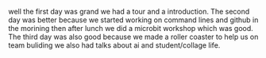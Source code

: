 well the first day was grand we had a tour and a introduction.
The second day was better because we started working on command lines and github in the morining then after lunch we did a microbit workshop which was good.
The third day was also good because we made a roller coaster to help us on team buliding we also had talks about ai and student/collage life.


<!--
**1anthony23/1anthony23** is a ✨ _special_ ✨ repository because its `README.md` (this file) appears on your GitHub profile.

Here are some ideas to get you started:

- 🔭 I’m currently working on ...
- 🌱 I’m currently learning ...
- 👯 I’m looking to collaborate on ...
- 🤔 I’m looking for help with ...
- 💬 Ask me about ...
- 📫 How to reach me: ...
- 😄 Pronouns: ...
- ⚡ Fun fact: ...
-->
